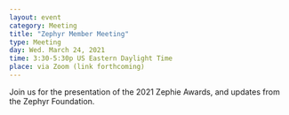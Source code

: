 ```yaml
---
layout: event
category: Meeting
title: "Zephyr Member Meeting"
type: Meeting
day: Wed. March 24, 2021
time: 3:30-5:30p US Eastern Daylight Time  
place: via Zoom (link forthcoming)
---
```


Join us for the presentation of the 2021 Zephie Awards, and updates from the Zephyr Foundation.
